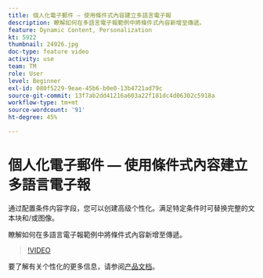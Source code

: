 ```yaml
---
title: 個人化電子郵件 — 使用條件式內容建立多語言電子報
description: 瞭解如何在多語言電子報範例中將條件式內容新增至傳遞。
feature: Dynamic Content, Personalization
kt: 5922
thumbnail: 24926.jpg
doc-type: feature video
activity: use
team: TM
role: User
level: Beginner
exl-id: 080f5229-9eae-45b6-b0e0-13b4721ad79c
source-git-commit: 13f7ab2dd41216a603a22f181dc4d06302c5918a
workflow-type: tm+mt
source-wordcount: '91'
ht-degree: 45%

---
```


# 個人化電子郵件 — 使用條件式內容建立多語言電子報

通过配置条件内容字段，您可以创建高级个性化。满足特定条件时可替换完整的文本块和/或图像。

瞭解如何在多語言電子報範例中將條件式內容新增至傳遞。

>[!VIDEO](https://video.tv.adobe.com/v/24926?quality=12&learn=on)

要了解有关个性化的更多信息，请参阅[产品文档](https://experienceleague.adobe.com/docs/campaign-classic/using/sending-messages/personalizing-deliveries/about-personalization.html?lang=zh-Hans)。
